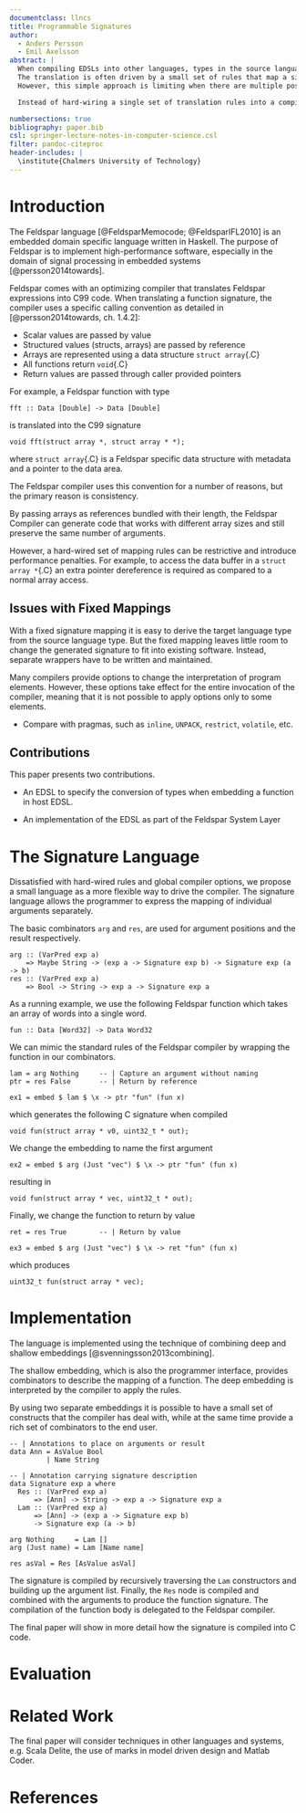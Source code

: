 ```yaml
---
documentclass: llncs
title: Programmable Signatures
author:
  - Anders Persson
  - Emil Axelsson
abstract: |
  When compiling EDSLs into other languages, types in the source language must be translated into corresponding types in the target language.
  The translation is often driven by a small set of rules that map a single type in the source language into a single type in the target language.
  However, this simple approach is limiting when there are multiple possible mappings, and it may lead to poor interoperability and performance in the generated code.

  Instead of hard-wiring a single set of translation rules into a compiler, this paper introduces a small language that lets the programmer describe the mapping of each argument and function separately.

numbersections: true
bibliography: paper.bib
csl: springer-lecture-notes-in-computer-science.csl
filter: pandoc-citeproc
header-includes: |
  \institute{Chalmers University of Technology}
---
```



# Introduction

  <!--
- Compiling from a typed embedded language
- Fixed mapping from host language type to target language type
- A fixed mapping is too restrictive
  -->

The Feldspar language [@FeldsparMemocode; @FeldsparIFL2010] is an embedded domain specific language written in Haskell.
The purpose of Feldspar is to implement high-performance software, especially in the domain of signal processing in embedded systems [@persson2014towards].

Feldspar comes with an optimizing compiler that translates Feldspar expressions into C99 code.
When translating a function signature, the compiler uses a specific calling convention as detailed in [@persson2014towards, ch. 1.4.2]:

- Scalar values are passed by value
- Structured values (structs, arrays) are passed by reference
- Arrays are represented using a data structure `struct array`{.C}
- All functions return `void`{.C}
- Return values are passed through caller provided pointers

For example, a Feldspar function with type

``` {.haskell}
fft :: Data [Double] -> Data [Double]
```
is translated into the C99 signature

``` {.C}
void fft(struct array *, struct array * *);
```
where `struct array`{.C} is a Feldspar specific data structure with metadata and a pointer to the data area.

The Feldspar compiler uses this convention for a number of reasons, but the primary reason is consistency.

By passing arrays as references bundled with their length, the Feldspar Compiler can generate code that works with different array sizes and still preserve the same number of arguments.


However, a hard-wired set of mapping rules can be restrictive and introduce performance penalties.
For example, to access the data buffer in a `struct array *`{.C} an extra pointer dereference is required as compared to a normal array access.

## Issues with Fixed Mappings

With a fixed signature mapping it is easy to derive the target language type from the source language type. But the fixed mapping leaves little room to change the generated signature to fit into existing software. Instead, separate wrappers have to be written and maintained.

Many compilers provide options to change the interpretation of program elements.
However, these options take effect for the entire invocation of the compiler, meaning that it is not possible to apply options only to some elements.

- Compare with pragmas, such as `inline`, `UNPACK`, `restrict`, `volatile`, etc.

## Contributions

This paper presents two contributions.

- An EDSL to specify the conversion of types when embedding a function in host EDSL.

- An implementation of the EDSL as part of the Feldspar System Layer

# The Signature Language

Dissatisfied with hard-wired rules and global compiler options, we propose a small language as a more flexible way to drive the compiler.
The signature language allows the programmer to express the mapping of individual arguments separately.

The basic combinators `arg` and `res`, are used for argument positions and the result respectively.

``` {.haskell}
arg :: (VarPred exp a)
    => Maybe String -> (exp a -> Signature exp b) -> Signature exp (a -> b)
res :: (VarPred exp a)
    => Bool -> String -> exp a -> Signature exp a
```


As a running example, we use the following Feldspar function which takes an array of words into a single word.

``` {.haskell}
fun :: Data [Word32] -> Data Word32
```

We can mimic the standard rules of the Feldspar compiler by wrapping the function in our combinators.

``` {.haskell}
lam = arg Nothing     -- | Capture an argument without naming
ptr = res False       -- | Return by reference

ex1 = embed $ lam $ \x -> ptr "fun" (fun x)
```
which generates the following C signature when compiled
``` {.C|
void fun(struct array * v0, uint32_t * out);
```

We change the embedding to name the first argument
``` {.haskell}
ex2 = embed $ arg (Just "vec") $ \x -> ptr "fun" (fun x)
```
resulting in
``` {.C}
void fun(struct array * vec, uint32_t * out);
```

Finally, we change the function to return by value
``` {.haskell}
ret = res True        -- | Return by value

ex3 = embed $ arg (Just "vec") $ \x -> ret "fun" (fun x)
```
which produces

``` {.C}
uint32_t fun(struct array * vec);
```

# Implementation

The language is implemented using the technique of combining deep and shallow embeddings [@svenningsson2013combining].

The shallow embedding, which is also the programmer interface, provides combinators to describe the mapping of a function.
The deep embedding is interpreted by the compiler to apply the rules.

By using two separate embeddings it is possible to have a small set of constructs that the compiler has deal with, while at the same time provide a rich set of combinators to the end user.

``` {.haskell}
-- | Annotations to place on arguments or result
data Ann = AsValue Bool
         | Name String

-- | Annotation carrying signature description
data Signature exp a where
  Res :: (VarPred exp a)
      => [Ann] -> String -> exp a -> Signature exp a
  Lam :: (VarPred exp a)
      => [Ann] -> (exp a -> Signature exp b)
      -> Signature exp (a -> b)

arg Nothing     = Lam []
arg (Just name) = Lam [Name name]

res asVal = Res [AsValue asVal]
```

The signature is compiled by recursively traversing the `Lam` constructors and building up the argument list.
Finally, the `Res` node is compiled and combined with the arguments to produce the function signature.
The compilation of the function body is delegated to the Feldspar compiler.

The final paper will show in more detail how the signature is compiled into C code.

# Evaluation

# Related Work

The final paper will consider techniques in other languages and systems, e.g. Scala Delite, the use of marks in model driven design and Matlab Coder.

# References
